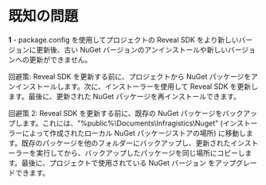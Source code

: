 # 既知の問題

**1** - package.config を使用してプロジェクトの Reveal SDK をより新しいバージョンに更新後、古い NuGet バージョンのアンインストールや新しいバージョンへの更新ができません。

回避策: Reveal SDK を更新する前に、プロジェクトから NuGet パッケージをアンインストールします。次に、インストーラーを使用して Reveal SDK を更新します。最後に、更新された NuGet パッケージを再インストールできます。

回避策 2: Reveal SDK を更新する前に、既存の NuGet パッケージをバックアップします。これには、"%public%\Documents\Infragistics\Nuget" (インストーラーによって作成されたローカル NuGet パッケージストアの場所) に移動します。既存のパッケージを他のフォルダーにバックアップし、更新されたインストーラーを実行してから、バックアップしたパッケージを同じ場所にコピーします。最後に、プロジェクトで使用されている NuGet バージョン をアップグレードできます。